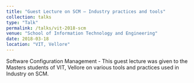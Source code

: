 ```yaml
---
title: "Guest Lecture on SCM – Industry practices and tools"
collection: talks
type: "Talk"
permalink: /talks/vit-2018-scm
venue: "School of Information Technology and Engineering"
date: 2018-03-18
location: "VIT, Vellore"
---
```




Software Configuration Management - This guest lecture was given to the Masters students of VIT, Vellore on various tools and practices used in Industry on SCM.
